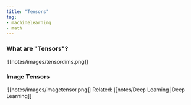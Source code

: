 ```yaml
---
title: "Tensors"
tag:
- machinelearning
- math
---
```


### What are "Tensors"?
![[notes/images/tensordims.png]]
### Image Tensors
![[notes/images/imagetensor.png]]
Related: [[notes/Deep Learning |Deep Learning]]